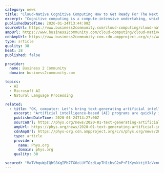 ```yaml
---
category: news
title: "Cloud-Native Cognitive Computing How to Get Ready For The Next Frontier in AI"
excerpt: "Cognitive computing is a compute-intensive undertaking, which is of course why cognitive services are so closely linked to cloud-based environments. The leading providers in this field – Amazon AWS, Microsoft Azure, Google Cloud, and IBM Watson – are all cloud computing heavyweights. They offer highly modular services with capabilities such ..."
publishedDateTime: 2020-01-24T13:44:00Z
sourceUrl: https://www.business2community.com/cloud-computing/cloud-native-cognitive-computing-how-to-get-ready-for-the-next-frontier-in-ai-02277792
ampUrl: https://www.business2community.com/cloud-computing/cloud-native-cognitive-computing-how-to-get-ready-for-the-next-frontier-in-ai-02277792/amp
cdnAmpUrl: https://www-business2community-com.cdn.ampproject.org/c/s/www.business2community.com/cloud-computing/cloud-native-cognitive-computing-how-to-get-ready-for-the-next-frontier-in-ai-02277792/amp
type: article
quality: 38
heat: 38
published: false

provider:
  name: Business 2 Community
  domain: business2community.com

topics:
  - AI
  - Microsoft AI
  - Natural Language Processing

related:
  - title: "OK, computer: Let's bring text-generating artificial intelligence into the classroom"
    excerpt: "Artificial intelligence-based (AI) programs are quickly improving at writing convincingly on many topics, for virtually no cost. It's likely in a few years they'll be churning out C-grade worthy essays for students. We could try to ban them, but this software is highly accessible. It would be a losing battle. Long-form writing, especially essay ..."
    publishedDateTime: 2020-01-24T14:27:00Z
    sourceUrl: https://phys.org/news/2020-01-text-generating-artificial-intelligence-classroom.html
    ampUrl: https://phys.org/news/2020-01-text-generating-artificial-intelligence-classroom.amp
    cdnAmpUrl: https://phys-org.cdn.ampproject.org/c/s/phys.org/news/2020-01-text-generating-artificial-intelligence-classroom.amp
    type: article
    provider:
      name: Phys.org
      domain: phys.org
    quality: 30

secured: "MaTVhquWpIQhS8XgIPb7TG0eLUfTGzdLapTH1ibsG2oP+F1KyvkktjVJcVxnCz+zIWcIZf671fKvpJDOoOb0dGlkSbhjJQRGaWQP08P00wFZt7Gw+Id+Qa39E0vuHpmm83G58HIt2ikFk0sIt3y3iACrJl31U5YThj5BCgCXUfAlCmsYOTmtoUasmcpeiyshbgGGpHpro/Bafs4i8FOaa2dUUJ6pXGeiKcKoFUNdiVIvqUdLE5kvfDgHVsDY1gwUAhvazgBPTLbjwUT9+1XfdZyNfh5w2oGZrzPduzhrRqbE88lWsdMm/5g1und9YFTpXjBaHTf/scjQR9OwlUaxsAaBLLW8qfPuGlmRYW4ad47T96HArft0+ZThv5GT5ds/BRkTNEtznuNkhIts39VShMf3LdsfbuSBbr3LhGoZsrWAhRZPunYsXYz49VTS9eO28jFrQjjjmfa3kQvWg8iglssZ6Z6cUYcfiOAzhxh4YUM=;Wbd6k0QrUkV3L5vCajtxVA=="
---
```


